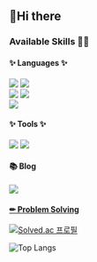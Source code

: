 ## 🍓Hi there


### Available Skills 💪🏻

#### ✨ Languages ✨
<div>
  <img src="https://img.shields.io/badge/Java-007396?style=flat-square&logo=java&logoColor=white"/>
  <img src="https://img.shields.io/badge/Spring Boot-6DB33F?style=flat-square&logo=springboot&logoColor=white"/>
  <br/>
  <img src="https://img.shields.io/badge/HTML5-E34F26?style=flat-square&logo=html5&logoColor=white"/>
  <img src="https://img.shields.io/badge/CSS3-1572B6?style=flat-square&logo=css3&logoColor=white"/>
</div>
<div>
  <img src="https://img.shields.io/badge/MYSQL-4479A1?style=flat-square&logo=mysql&logoColor=white"/>
</div>

#### ✨ Tools ✨

<div>
  <img src="https://img.shields.io/badge/Eclipse-2C2255?style=flat-square&logo=Eclipse IDE&logoColor=white"/>
  <img src="https://img.shields.io/badge/Visual Studio Code-007ACC?style=flat-square&logo=visualstudiocode&logoColor=white"/>
</div>

#### 📚 Blog
<div>
  <a href="https://www.notion.so/500ba83dac1a4fbab911ab9a80e93d51" target="_blank"><img src="https://img.shields.io/badge/Notion-000000?style=flat-square&logo=Notion&logoColor=white"/>
</div>

#### ✏ Problem Solving

[![Solved.ac 프로필](http://mazassumnida.wtf/api/v2/generate_badge?boj=whdgkr9070)](https://solved.ac/whdgkr9070)

![Top Langs](https://github-readme-stats.vercel.app/api/top-langs/?username=jong-hak-kim&layout=compact)



